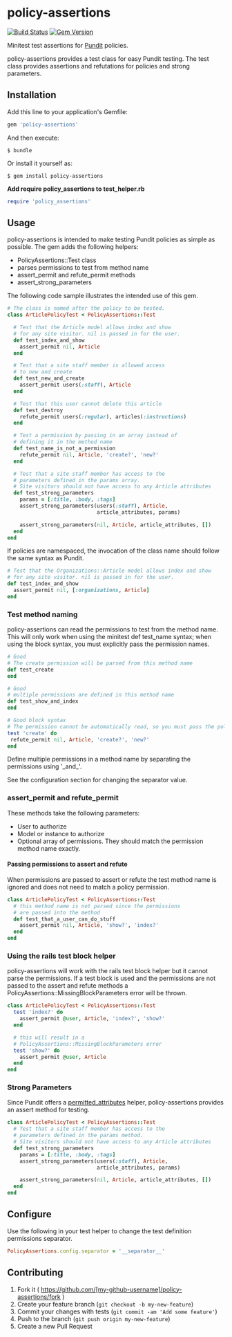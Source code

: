 # policy-assertions
[![Build Status](https://circleci.com/gh/ProctorU/policy-assertions.svg?style=shield&circle-token=7084a829c9e63b415f59e627d9e4ee90db7d2afa)](https://circleci.com/gh/ProctorU/policy-assertions) [![Gem Version](https://badge.fury.io/rb/policy-assertions.svg)](https://badge.fury.io/rb/policy-assertions)

Minitest test assertions for [Pundit](https://github.com/elabs/pundit) policies.

policy-assertions provides a test class for easy Pundit testing. The test class provides assertions and refutations for policies and strong parameters.

## Installation

Add this line to your application's Gemfile:

```ruby
gem 'policy-assertions'
```

And then execute:

    $ bundle

Or install it yourself as:

    $ gem install policy-assertions

**Add require policy\_assertions to test\_helper.rb**

```ruby
require 'policy_assertions'
```

## Usage

policy-assertions is intended to make testing Pundit policies as simple as possible. The gem adds the following helpers:

- PolicyAssertions::Test class
- parses permissions to test from method name
- assert\_permit and refute\_permit methods
- assert\_strong\_parameters

The following code sample illustrates the intended use of this gem.

```ruby
# The class is named after the policy to be tested.
class ArticlePolicyTest < PolicyAssertions::Test

  # Test that the Article model allows index and show
  # for any site visitor. nil is passed in for the user.
  def test_index_and_show
    assert_permit nil, Article
  end

  # Test that a site staff member is allowed access
  # to new and create
  def test_new_and_create
    assert_permit users(:staff), Article
  end

  # Test that this user cannot delete this article
  def test_destroy
    refute_permit users(:regular), articles(:instructions)
  end

  # Test a permission by passing in an array instead of
  # defining it in the method name
  def test_name_is_not_a_permission
    refute_permit nil, Article, 'create?', 'new?'
  end

  # Test that a site staff member has access to the
  # parameters defined in the params array.
  # Site visitors should not have access to any Article attributes
  def test_strong_parameters
    params = [:title, :body, :tags]
    assert_strong_parameters(users(:staff), Article,
                             article_attributes, params)

    assert_strong_parameters(nil, Article, article_attributes, [])
  end
end
```

If policies are namespaced, the invocation of the class name should follow the same syntax as Pundit.

```ruby
# Test that the Organizations::Article model allows index and show
# for any site visitor. nil is passed in for the user.
def test_index_and_show
  assert_permit nil, [:organizations, Article]
end

```
### Test method naming
policy-assertions can read the permissions to test from the method name. This will only work when using the minitest def test_name syntax; when using the block syntax, you must explicitly pass the permission names.

```ruby
# Good
# The create permission will be parsed from this method name
def test_create
end

# Good
# multiple permissions are defined in this method name
def test_show_and_index
end

# Good block syntax
# The permission cannot be automatically read, so you must pass the policy names directly.
test 'create' do
 refute_permit nil, Article, 'create?', 'new?'
end
```
Define multiple permissions in a method name by separating the permissions using '\_and\_'.

See the configuration section for changing the separator value.

### assert\_permit and refute\_permit
These methods take the following parameters:

- User to authorize
- Model or instance to authorize
- Optional array of permissions. They should match the permission method name exactly.

#### Passing permissions to assert and refute
When permissions are passed to assert or refute the test method name is ignored and does not need to match a policy permission.

```ruby
class ArticlePolicyTest < PolicyAssertions::Test
  # this method name is not parsed since the permissions
  # are passed into the method
  def test_that_a_user_can_do_stuff
    assert_permit nil, Article, 'show?', 'index?'
  end
end
```

### Using the rails test block helper
policy-assertions will work with the rails test block helper but it cannot parse the permissions. If a test block is used and the permissions are not passed to the assert and refute methods a PolicyAssertions::MissingBlockParameters error will be thrown.

```ruby
class ArticlePolicyTest < PolicyAssertions::Test
  test 'index?' do
    assert_permit @user, Article, 'index?', 'show?'
  end

  # this will result in a
  # PolicyAssertions::MissingBlockParameters error
  test 'show?' do
    assert_permit @user, Article
  end
end
```

### Strong Parameters
Since Pundit offers a [permitted_attributes](https://github.com/elabs/pundit#strong-parameters) helper, policy-assertions provides an assert method for testing.

```ruby
class ArticlePolicyTest < PolicyAssertions::Test
  # Test that a site staff member has access to the
  # parameters defined in the params method.
  # Site visitors should not have access to any Article attributes
  def test_strong_parameters
    params = [:title, :body, :tags]
    assert_strong_parameters(users(:staff), Article,
                             article_attributes, params)

    assert_strong_parameters(nil, Article, article_attributes, [])
  end
end
```
## Configure
Use the following in your test helper to change the test definition permissions separator.

```ruby
PolicyAssertions.config.separator = '__separator__'
```

## Contributing

1. Fork it ( https://github.com/[my-github-username]/policy-assertions/fork )
2. Create your feature branch (`git checkout -b my-new-feature`)
3. Commit your changes with tests (`git commit -am 'Add some feature'`)
4. Push to the branch (`git push origin my-new-feature`)
5. Create a new Pull Request
